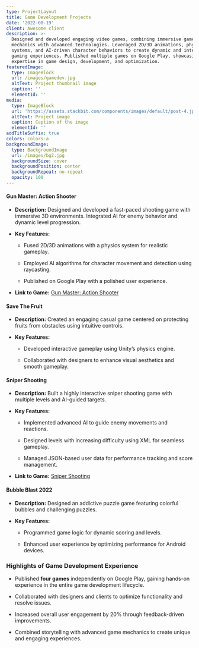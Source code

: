 ```yaml
---
type: ProjectLayout
title: Game Development Projects
date: '2022-08-19'
client: Awesome client
description: >-
  Designed and developed engaging video games, combining immersive gameplay
  mechanics with advanced technologies. Leveraged 2D/3D animations, physics
  systems, and AI-driven character behaviors to create dynamic and interactive
  gaming experiences. Published multiple games on Google Play, showcasing
  expertise in game design, development, and optimization.
featuredImage:
  type: ImageBlock
  url: /images/gamedev.jpg
  altText: Project thumbnail image
  caption: ''
  elementId: ''
media:
  type: ImageBlock
  url: 'https://assets.stackbit.com/components/images/default/post-4.jpeg'
  altText: Project image
  caption: Caption of the image
  elementId: ''
addTitleSuffix: true
colors: colors-a
backgroundImage:
  type: BackgroundImage
  url: /images/bg2.jpg
  backgroundSize: cover
  backgroundPosition: center
  backgroundRepeat: no-repeat
  opacity: 100
---
```

#### **Gun Master: Action Shooter**

*   **Description:** Designed and developed a fast-paced shooting game with immersive 3D environments. Integrated AI for enemy behavior and dynamic level progression.

*   **Key Features:**

    *   Fused 2D/3D animations with a physics system for realistic gameplay.

    *   Employed AI algorithms for character movement and detection using raycasting.

    *   Published on Google Play with a polished user experience.

*   **Link to Game:** [Gun Master: Action Shooter](https://play.google.com/store/apps/details?id=com.gamezeniq.gunmasteractionshooter)

#### **Save The Fruit**

*   **Description:** Created an engaging casual game centered on protecting fruits from obstacles using intuitive controls.

*   **Key Features:**

    *   Developed interactive gameplay using Unity’s physics engine.

    *   Collaborated with designers to enhance visual aesthetics and smooth gameplay.

#### **Sniper Shooting**

*   **Description:** Built a highly interactive sniper shooting game with multiple levels and AI-guided targets.

*   **Key Features:**

    *   Implemented advanced AI to guide enemy movements and reactions.

    *   Designed levels with increasing difficulty using XML for seamless gameplay.

    *   Managed JSON-based user data for performance tracking and score management.

*   **Link to Game:** [Sniper Shooting](https://play.google.com/store/apps/details?id=com.gamezeniq.shootingmasterchallenge3d)

#### **Bubble Blast 2022**

*   **Description:** Designed an addictive puzzle game featuring colorful bubbles and challenging puzzles.

*   **Key Features:**

    *   Programmed game logic for dynamic scoring and levels.

    *   Enhanced user experience by optimizing performance for Android devices.

### **Highlights of Game Development Experience**

*   Published **four games** independently on Google Play, gaining hands-on experience in the entire game development lifecycle.

*   Collaborated with designers and clients to optimize functionality and resolve issues.

*   Increased overall user engagement by 20% through feedback-driven improvements.

*   Combined storytelling with advanced game mechanics to create unique and engaging experiences.

